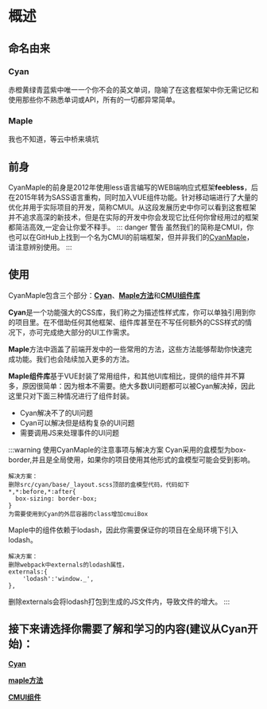# 概述
## 命名由来
### Cyan
赤橙黄绿青蓝紫中唯一一个你不会的英文单词，隐喻了在这套框架中你无需记忆和使用那些你不熟悉单词或API，所有的一切都异常简单。
### Maple
我也不知道，等云中桥来填坑
## 前身
CyanMaple的前身是2012年使用less语言编写的WEB端响应式框架**feebless**，后在2015年转为SASS语言重构，同时加入VUE组件功能。针对移动端进行了大量的优化并用于实际项目的开发，简称CMUI。从这段发展历史中你可以看到这套框架并不追求高深的新技术，但是在实际的开发中你会发现它比任何你曾经用过的框架都简洁高效,一定会让你爱不释手。
::: danger 警告
虽然我们的简称是CMUI，你也可以在GitHub上找到一个名为CMUI的前端框架，但并非我们的[CyanMaple](https://github.com/tgoufe/CyanMapleDesign)，请注意辨别使用。
:::
## 使用
CyanMaple包含三个部分：[**Cyan**](/cyan/)、[**Maple方法**](/methods/)和[**CMUI组件库**](/components/)

**Cyan**是一个功能强大的CSS库，我们称之为描述性样式库，你可以单独引用到你的项目里。在不借助任何其他框架、组件库甚至在不写任何额外的CSS样式的情况下，亦可完成绝大部分的UI工作需求。

**Maple**方法中涵盖了前端开发中的一些常用的方法，这些方法能够帮助你快速完成功能。我们也会陆续加入更多的方法。

**Maple组件库**基于VUE封装了常用组件，和其他UI库相比，提供的组件并不算多，原因很简单：因为根本不需要。绝大多数UI问题都可以被Cyan解决掉，因此这里只对下面三种情况进行了组件封装。

* Cyan解决不了的UI问题
* Cyan可以解决但是结构复杂的UI问题
* 需要调用JS来处理事件的UI问题

:::warning 使用CyanMaple的注意事项与解决方案
Cyan采用的盒模型为box-border,并且是全局使用，如果你的项目使用其他形式的盒模型可能会受到影响。

    解决方案：
    删除src/cyan/base/_layout.scss顶部的盒模型代码，代码如下
    *,*:before,*:after{
      box-sizing: border-box;
    }
    为需要使用到Cyan的外层容器的class增加cmuiBox

Maple中的组件依赖于lodash，因此你需要保证你的项目在全局环境下引入lodash。

    解决方案：
    删除webpack中externals的lodash属性，
    externals:{
        'lodash':'window._',
    },
    
删除externals会将lodash打包到生成的JS文件内，导致文件的增大。
:::

## 接下来请选择你需要了解和学习的内容(建议从Cyan开始)：

[**Cyan**](/cyan/)

[**maple方法**](/methods/)

[**CMUI组件**](/components/)


